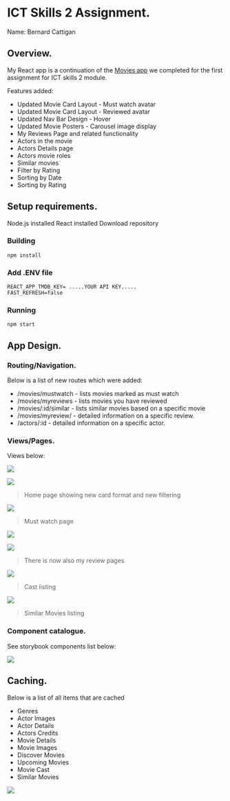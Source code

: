 
# ICT Skills 2 Assignment.

Name: Bernard Cattigan

## Overview.

My React app is a continuation of the [Movies app](https://github.com/Berncat/ict2-moviesApp) we completed for the first assignment for ICT skills 2 module.

Features added:
 
+ Updated Movie Card Layout - Must watch avatar 
+ Updated Movie Card Layout - Reviewed avatar
+ Updated Nav Bar Design - Hover
+ Updated Movie Posters - Carousel image display
+ My Reviews Page and related functionality
+ Actors in the movie
+ Actors Details page
+ Actors movie roles
+ Similar movies
+ Filter by Rating
+ Sorting by Date
+ Sorting by Rating

## Setup requirements.

Node.js installed
React installed
Download repository

### Building
```
npm install
```

### Add .ENV file
```
REACT_APP_TMDB_KEY= .....YOUR API KEY.....
FAST_REFRESH=false
```

### Running
```
npm start
```

## App Design.

### Routing/Navigation.

Below is a list of new routes which were added:

+ /movies/mustwatch - lists movies marked as must watch
+ /movies/myreviews - lists movies you have reviewed
+ /movies/:id/similar - lists similar movies based on a specific movie
+ /movies/myreview/ - detailed information on a specific review.
+ /actors/:id - detailed information on a specific actor.

### Views/Pages.

Views below:

![][h1]

![][h2]

>Home page showing new card format and new filtering

![][m1]

>Must watch page

![][r1]

![][r2]

>There is now also my review pages

![][c1]

>Cast listing

![][s1]

>Similar Movies listing

### Component catalogue.

See storybook components list below:

![][stories]

## Caching.

Below is a list of all items that are cached

+ Genres
+ Actor Images
+ Actor Details
+ Actors Credits
+ Movie Details
+ Movie Images
+ Discover Movies
+ Upcoming Movies
+ Movie Cast
+ Similar Movies

![][caching]

[h1]: ./public/home.png
[h2]: ./public/homeFiltered.png
[m1]: ./public/mustWatch.png
[r1]: ./public/myReviews.png
[r2]: ./public/myReview.png
[c1]: ./public/castInfo.png
[s1]: ./public/similarMovies.png
[caching]: ./public/caching.png
[stories]: ./public/stories.png